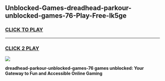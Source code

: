 
## Unblocked-Games-dreadhead-parkour-unblocked-games-76-Play-Free-lk5ge
<h3>
<a href="https://premium76.site?title=dreadhead-parkour-unblocked-games-76&ref=17A">CLICK TO PLAY</a></h3>
<hr>

<h3>
<a href="https://premium76.site?title=dreadhead-parkour-unblocked-games-76&ref=17A">CLICK 2 PLAY</a>
  
</h3>

<a href="https://premium76.site?title=dreadhead-parkour-unblocked-games-76&ref=17A"><img src="https://clearcache.store/games.png"></a>


**dreadhead-parkour-unblocked-games-76 games unblocked: Your Gateway to Fun and Accessible Online Gaming**
